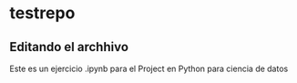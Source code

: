 # testrepo

## Editando el archhivo

Este es un ejercicio .ipynb para el Project en Python para ciencia de datos
